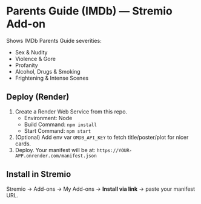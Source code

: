 # Parents Guide (IMDb) — Stremio Add-on

Shows IMDb Parents Guide severities:
- Sex & Nudity
- Violence & Gore
- Profanity
- Alcohol, Drugs & Smoking
- Frightening & Intense Scenes

## Deploy (Render)
1) Create a Render Web Service from this repo.
   - Environment: Node
   - Build Command: `npm install`
   - Start Command: `npm start`
2) (Optional) Add env var `OMDB_API_KEY` to fetch title/poster/plot for nicer cards.
3) Deploy. Your manifest will be at:
   `https://YOUR-APP.onrender.com/manifest.json`

## Install in Stremio
Stremio → Add-ons → My Add-ons → **Install via link** → paste your manifest URL.